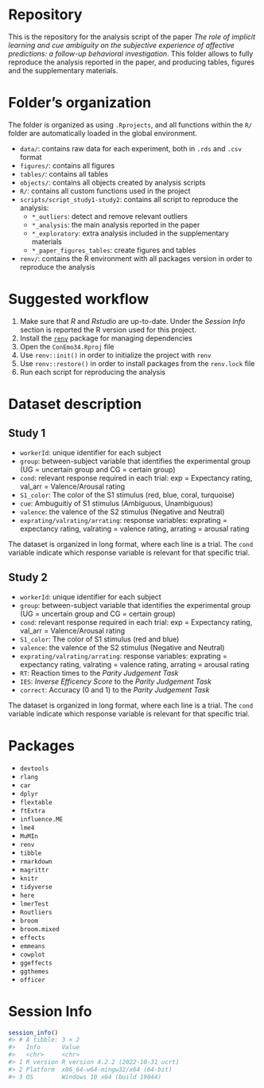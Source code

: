 
<!-- README.md is generated from README.Rmd. Please edit that file -->

# Repository

This is the repository for the analysis script of the paper *The role of
implicit learning and cue ambiguity on the subjective experience of
affective predictions: a follow-up behavioral investigation*. This
folder allows to fully reproduce the analysis reported in the paper, and
producing tables, figures and the supplementary materials.

# Folder’s organization

The folder is organized as using `.Rprojects`, and all functions within
the `R/` folder are automatically loaded in the global environment.

- `data/`: contains raw data for each experiment, both in `.rds` and
  `.csv` format
- `figures/`: contains all figures
- `tables/`: contains all tables
- `objects/`: contains all objects created by analysis scripts
- `R/`: contains all custom functions used in the project
- `scripts/script_study1-study2`: contains all script to reproduce the
  analysis:
  - `*_outliers`: detect and remove relevant outliers
  - `*_analysis`: the main analysis reported in the paper
  - `*_exploratory`: extra analysis included in the supplementary
    materials
  - `*_paper_figures_tables`: create figures and tables
- `renv/`: contains the R environment with all packages version in order
  to reproduce the analysis

# Suggested workflow

1.  Make sure that *R* and *Rstudio* are up-to-date. Under the *Session
    Info* section is reported the R version used for this project.
2.  Install the
    [`renv`](https://rstudio.github.io/renv/articles/renv.html) package
    for managing dependencies
3.  Open the `ConEmo34.Rproj` file
4.  Use `renv::init()` in order to initialize the project with `renv`
5.  Use `renv::restore()` in order to install packages from the
    `renv.lock` file
6.  Run each script for reproducing the analysis

# Dataset description

## Study 1

- `workerId`: unique identifier for each subject
- `group`: between-subject variable that identifies the experimental
  group (UG = uncertain group and CG = certain group)
- `cond`: relevant response required in each trial: exp = Expectancy
  rating, val_arr = Valence/Arousal rating
- `S1_color`: The color of the S1 stimulus (red, blue, coral, turquoise)
- `cue`: Ambuguitiy of S1 stimulus (Ambiguous, Unambiguous)
- `valence`: the valence of the S2 stimulus (Negative and Neutral)
- `exprating/valrating/arrating`: response variables: exprating =
  expectancy rating, valrating = valence rating, arrating = arousal
  rating

The dataset is organized in long format, where each line is a trial. The
`cond` variable indicate which response variable is relevant for that
specific trial.

## Study 2

- `workerId`: unique identifier for each subject
- `group`: between-subject variable that identifies the experimental
  group (UG = uncertain group and CG = certain group)
- `cond`: relevant response required in each trial: exp = Expectancy
  rating, val_arr = Valence/Arousal rating
- `S1_color`: The color of S1 stimulus (red and blue)
- `valence`: the valence of the S2 stimulus (Negative and Neutral)
- `exprating/valrating/arrating`: response variables: exprating =
  expectancy rating, valrating = valence rating, arrating = arousal
  rating
- `RT`: Reaction times to the *Parity Judgement Task*
- `IES`: *Inverse Efficency Score* to the *Parity Judgement Task*
- `correct`: Accuracy (0 and 1) to the *Parity Judgement Task*

The dataset is organized in long format, where each line is a trial. The
`cond` variable indicate which response variable is relevant for that
specific trial.

# Packages

- `devtools`
- `rlang`
- `car`
- `dplyr`
- `flextable`
- `ftExtra`
- `influence.ME`
- `lme4`
- `MuMIn`
- `renv`
- `tibble`
- `rmarkdown`
- `magrittr`
- `knitr`
- `tidyverse`
- `here`
- `lmerTest`
- `Routliers`
- `broom`
- `broom.mixed`
- `effects`
- `emmeans`
- `cowplot`
- `ggeffects`
- `ggthemes`
- `officer`

# Session Info

``` r
session_info()
#> # A tibble: 3 × 2
#>   Info      Value                            
#>   <chr>     <chr>                            
#> 1 R version R version 4.2.2 (2022-10-31 ucrt)
#> 2 Platform  x86_64-w64-mingw32/x64 (64-bit)  
#> 3 OS        Windows 10 x64 (build 19044)
```
